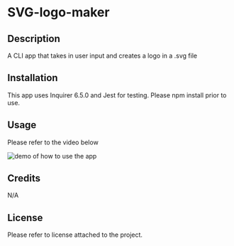 # SVG-logo-maker

## Description
A CLI app that takes in user input and creates a logo in a .svg file

## Installation
This app uses Inquirer 6.5.0 and Jest for testing. Please npm install prior to use.

## Usage
Please refer to the video below

![demo of how to use the app](https://drive.google.com/file/d/1CIer-ldoJyf5iHZ4-j-zZsO_IAYtiey-/view)

## Credits
N/A

## License
Please refer to license attached to the project.

